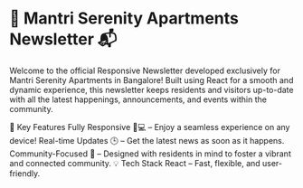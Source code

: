 # 🏢 Mantri Serenity Apartments Newsletter 📬
Welcome to the official Responsive Newsletter developed exclusively for Mantri Serenity Apartments in Bangalore!
Built using React for a smooth and dynamic experience, this newsletter keeps residents and visitors up-to-date with all the latest happenings, announcements, and events within the community.

🌟 Key Features
Fully Responsive 📱💻 – Enjoy a seamless experience on any device!
Real-time Updates 🕒 – Get the latest news as soon as it happens.
Community-Focused 🏡 – Designed with residents in mind to foster a vibrant and connected community.
💡 Tech Stack
React – Fast, flexible, and user-friendly.

